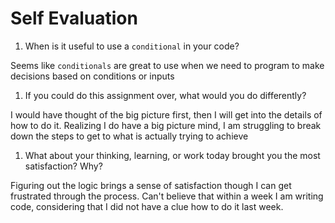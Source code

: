 # Self Evaluation

1. When is it useful to use a `conditional` in your code?

Seems like `conditionals` are great to use when we need to program to make decisions based on conditions or inputs

1. If you could do this assignment over, what would you do differently?

I would have thought of the big picture first, then I will get into the details of how to do it. Realizing I do have a big picture mind, I am struggling to break down the steps to get to what is actually trying to achieve

1. What about your thinking, learning, or work today brought you the most satisfaction? Why?

Figuring out the logic brings a sense of satisfaction though I can get frustrated through the process. Can't believe that within a week I am writing code, considering that I did not have a clue how to do it last week.
